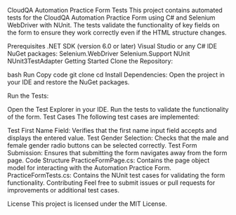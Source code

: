 CloudQA Automation Practice Form Tests
This project contains automated tests for the CloudQA Automation Practice Form using C# and Selenium WebDriver with NUnit. The tests validate the functionality of key fields on the form to ensure they work correctly even if the HTML structure changes.

Prerequisites
.NET SDK (version 6.0 or later)
Visual Studio or any C# IDE
NuGet packages:
Selenium.WebDriver
Selenium.Support
NUnit
NUnit3TestAdapter
Getting Started
Clone the Repository:

bash
Run
Copy code
git clone <repository-url>
cd <repository-directory>
Install Dependencies: Open the project in your IDE and restore the NuGet packages.

Run the Tests:

Open the Test Explorer in your IDE.
Run the tests to validate the functionality of the form.
Test Cases
The following test cases are implemented:

Test First Name Field: Verifies that the first name input field accepts and displays the entered value.
Test Gender Selection: Checks that the male and female gender radio buttons can be selected correctly.
Test Form Submission: Ensures that submitting the form navigates away from the form page.
Code Structure
PracticeFormPage.cs: Contains the page object model for interacting with the Automation Practice Form.
PracticeFormTests.cs: Contains the NUnit test cases for validating the form functionality.
Contributing
Feel free to submit issues or pull requests for improvements or additional test cases.

License
This project is licensed under the MIT License.

